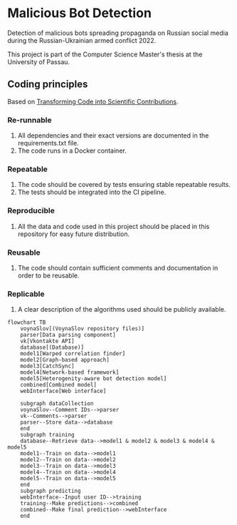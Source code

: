 # Malicious Bot Detection
Detection of malicious bots spreading propaganda on Russian social media during the Russian-Ukrainian armed conflict 2022.

This project is part of the Computer Science Master's thesis at the University of Passau.

## Coding principles
Based on [Transforming Code into Scientific Contributions](https://www.frontiersin.org/articles/10.3389/fninf.2017.00069/full#:~:text=Scientific%20code%20is%20different%20from,are%20often%20overlooked%20in%20practice.). 
### Re-runnable
1. All dependencies and their exact versions are documented in the requirements.txt file.
2. The code runs in a Docker container.

### Repeatable
1. The code should be covered by tests ensuring stable repeatable results.
2. The tests should be integrated into the CI pipeline.

### Reproducible
1. All the data and code used in this project should be placed in this repository for easy future distribution.

### Reusable
1. The code should contain sufficient comments and documentation in order to be reusable.

### Replicable
1. A clear description of the algorithms used should be publicly available.

```mermaid
flowchart TB
    voynaSlov[(VoynaSlov repository files)]
    parser[Data parsing component]
    vk[Vkontakte API]
    database[(Database)]
    model1[Warped correlation finder]
    model2[Graph-based approach]
    model3[CatchSync]
    model4[Network-based framework]
    model5[Heterogenity-aware bot detection model]
    combined[Combined model]
    webInterface[Web interface]
    
    subgraph dataCollection
    voynaSlov--Comment IDs-->parser
    vk--Comments-->parser
    parser--Store data-->database
    end
    subgraph training
    database--Retrieve data-->model1 & model2 & model3 & model4 & model5 
    model1--Train on data-->model1
    model2--Train on data-->model2
    model3--Train on data-->model3
    model4--Train on data-->model4
    model5--Train on data-->model5
    end
    subgraph predicting
    webInterface--Input user ID-->training
    training--Make predictions-->combined
    combined--Make final prediction-->webInterface
    end
```
